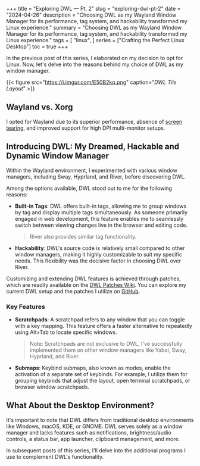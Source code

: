 +++
title = "Exploring DWL — Pt. 2"
slug = "exploring-dwl-pt-2"
date = "2024-04-26"
description = "Choosing DWL as my Wayland Window Manager for its performance, tag system, and hackability transformed my Linux experience."
summary = "Choosing DWL as my Wayland Window Manager for its performance, tag system, and hackability transformed my Linux experience."
tags = [
  "linux",
]
series = ["Crafting the Perfect Linux Desktop"]
toc = true
+++

In the previous post of this series, I elaborated on my decision to opt for Linux. Now, let's delve into the reasons behind my choice of DWL as my window manager.

{{< figure src="https://i.imgur.com/E50B2kp.png" caption="*DWL Tile Layout*" >}}

## Wayland vs. Xorg

I opted for Wayland due to its superior performance, absence of [screen tearing](https://en.wikipedia.org/wiki/Screen_tearing), and improved support for high DPI multi-monitor setups.

## Introducing DWL: My Dreamed, Hackable and Dynamic Window Manager

Within the Wayland environment, I experimented with various window managers, including Sway, Hyprland, and River, before discovering DWL.

Among the options available, DWL stood out to me for the following reasons:

- **Built-in Tags**: DWL offers built-in tags, allowing me to group windows by tag and display multiple tags simultaneously. As someone primarily engaged in web development, this feature enables me to seamlessly switch between viewing changes live in the browser and editing code.

  > River also provides similar tag functionality.

- **Hackability**: DWL's source code is relatively small compared to other window managers, making it highly customizable to suit my specific needs. This flexibility was the decisive factor in choosing DWL over River.

Customizing and extending DWL features is achieved through patches, which are readily available on the [DWL Patches Wiki](https://codeberg.org/dwl/dwl-patches/wiki). You can explore my current DWL setup and the patches I utilize on [GitHub](https://github.com/wochap/dwl/tree/v0.6-a/patches-11-apr-2024/patches#patches).

### Key Features

- **Scratchpads**: A scratchpad refers to any window that you can toggle with a key mapping. This feature offers a faster alternative to repeatedly using Alt+Tab to locate specific windows.

  > Note: Scratchpads are not exclusive to DWL, I've successfully implemented them on other window managers like Yabai, Sway, Hyprland, and River.

- **Submaps**: Keybind submaps, also known as modes, enable the activation of a separate set of keybinds. For example, I utilize them for grouping keybinds that adjust the layout, open terminal scratchpads, or browser window scratchpads.

## What About the Desktop Environment?

It's important to note that DWL differs from traditional desktop environments like Windows, macOS, KDE, or GNOME. DWL serves solely as a window manager and lacks features such as notifications, brightness/audio controls, a status bar, app launcher, clipboard management, and more.

In subsequent posts of this series, I'll delve into the additional programs I use to complement DWL's functionality.
